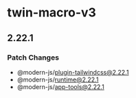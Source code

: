 # twin-macro-v3

## 2.22.1

### Patch Changes

- @modern-js/plugin-tailwindcss@2.22.1
- @modern-js/runtime@2.22.1
- @modern-js/app-tools@2.22.1
